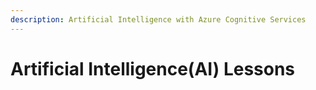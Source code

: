 ```yaml
---
description: Artificial Intelligence with Azure Cognitive Services
---
```


# Artificial Intelligence\(AI\) Lessons

